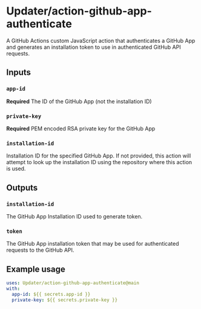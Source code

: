 # Updater/action-github-app-authenticate

A GitHub Actions custom JavaScript action that authenticates a GitHub App and generates an installation token to use in authenticated GitHub API requests.

## Inputs

### `app-id`

**Required** The ID of the GitHub App (not the installation ID)

### `private-key`

**Required** PEM encoded RSA private key for the GitHub App

### `installation-id`

Installation ID for the specified GitHub App.
If not provided, this action will attempt to look up the installation ID using the repository where this action is used.

## Outputs

### `installation-id`
The GitHub App Installation ID used to generate token.

### `token`

The GitHub App installation token that may be used for authenticated requests to the GitHub API.

## Example usage

```yaml
uses: Updater/action-github-app-authenticate@main
with:
  app-id: ${{ secrets.app-id }}
  private-key: ${{ secrets.private-key }}
```
